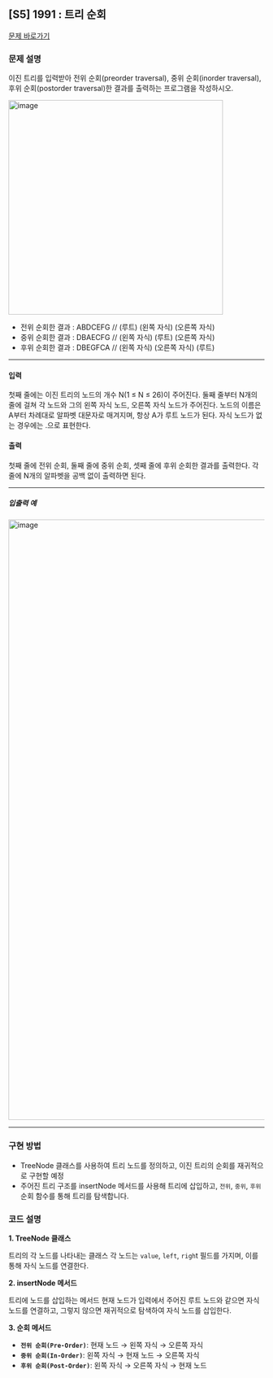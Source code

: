 ## [S5] 1991 : 트리 순회

[문제 바로가기](https://www.acmicpc.net/problem/1991)

### 문제 설명
이진 트리를 입력받아 전위 순회(preorder traversal), 중위 순회(inorder traversal), 후위 순회(postorder traversal)한 결과를 출력하는 프로그램을 작성하시오.

<img width="422" alt="image" src="https://github.com/user-attachments/assets/e1cce034-53c0-4e43-b214-e774f4ce8d4f">

- 전위 순회한 결과 : ABDCEFG // (루트) (왼쪽 자식) (오른쪽 자식)
- 중위 순회한 결과 : DBAECFG // (왼쪽 자식) (루트) (오른쪽 자식)
- 후위 순회한 결과 : DBEGFCA // (왼쪽 자식) (오른쪽 자식) (루트)
---

#### 입력
첫째 줄에는 이진 트리의 노드의 개수 N(1 ≤ N ≤ 26)이 주어진다.
둘째 줄부터 N개의 줄에 걸쳐 각 노드와 그의 왼쪽 자식 노드, 오른쪽 자식 노드가 주어진다. 
노드의 이름은 A부터 차례대로 알파벳 대문자로 매겨지며, 항상 A가 루트 노드가 된다.
자식 노드가 없는 경우에는 .으로 표현한다.

#### 출력
첫째 줄에 전위 순회, 둘째 줄에 중위 순회, 셋째 줄에 후위 순회한 결과를 출력한다. 각 줄에 N개의 알파벳을 공백 없이 출력하면 된다. 
<hr>

<h5>입출력 예</h5>
<img width="1181" alt="image" src="https://github.com/user-attachments/assets/3f4543f9-cbad-4444-b857-f23ed1964021">

---

### 구현 방법
- TreeNode 클래스를 사용하여 트리 노드를 정의하고, 이진 트리의 순회를 재귀적으로 구현할 예정
- 주어진 트리 구조를 insertNode 메서드를 사용해 트리에 삽입하고, `전위`, `중위`, `후위` 순회 함수를 통해 트리를 탐색합니다.

### 코드 설명
**1. TreeNode 클래스**

트리의 각 노드를 나타내는 클래스
각 노드는 `value`, `left`, `righ`t 필드를 가지며, 이를 통해 자식 노드를 연결한다.

**2. insertNode 메서드**

트리에 노드를 삽입하는 메서드
현재 노드가 입력에서 주어진 루트 노드와 같으면 자식 노드를 연결하고, 그렇지 않으면 재귀적으로 탐색하여 자식 노드를 삽입한다.

**3. 순회 메서드**

- **`전위 순회(Pre-Order)`**: 현재 노드 → 왼쪽 자식 → 오른쪽 자식
- **`중위 순회(In-Order)`**: 왼쪽 자식 → 현재 노드 → 오른쪽 자식
- **`후위 순회(Post-Order)`**: 왼쪽 자식 → 오른쪽 자식 → 현재 노드
